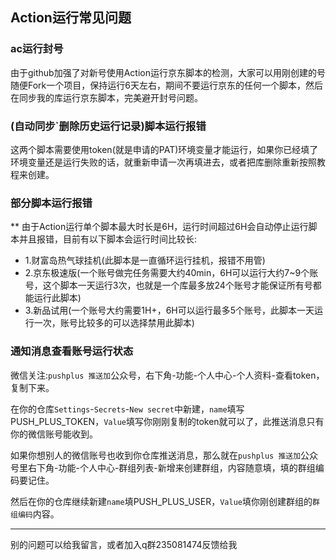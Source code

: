 ## Action运行常见问题

### ac运行封号

由于github加强了对新号使用Action运行京东脚本的检测，大家可以用刚创建的号随便Fork一个项目，保持运行6天左右，期间不要运行京东的任何一个脚本，然后在同步我的库运行京东脚本，完美避开封号问题。

### (自动同步`删除历史运行记录)脚本运行报错

这两个脚本需要使用token(就是申请的PAT)环境变量才能运行，如果你已经填了环境变量还是运行失败的话，就重新申请一次再填进去，或者把库删除重新按照教程来创建。

### 部分脚本运行报错

** 由于Action运行单个脚本最大时长是6H，运行时间超过6H会自动停止运行脚本并且报错，目前有以下脚本会运行时间比较长:

  * 1.财富岛热气球挂机(此脚本是一直循环运行挂机，报错不用管)
  * 2.京东极速版(一个账号做完任务需要大约40min，6H可以运行大约7~9个账号，这个脚本一天运行3次，也就是一个库最多放24个账号才能保证所有号都能运行此脚本)
  * 3.新品试用(一个账号大约需要1H+，6H可以运行最多5个账号，此脚本一天运行一次，账号比较多的可以选择禁用此脚本)

### 通知消息查看账号运行状态

微信关注:`pushplus 推送加`公众号，右下角-功能-个人中心-个人资料-查看token，复制下来。

在你的仓库`Settings`-`Secrets`-`New secret`中新建，`name`填写PUSH_PLUS_TOKEN，`Value`填写你刚刚复制的token就可以了，此推送消息只有你的微信账号能收到。
  
如果你想别人的微信账号也收到你仓库推送消息，那么就在`pushplus 推送加`公众号里右下角-功能-个人中心-群组列表-新增来创建群组，内容随意填，填的群组编码要记住。

然后在你的仓库继续新建`name`填PUSH_PLUS_USER，`Value`填你刚创建群组的`群组编码`内容。

___

别的问题可以给我留言，或者加入q群235081474反馈给我
